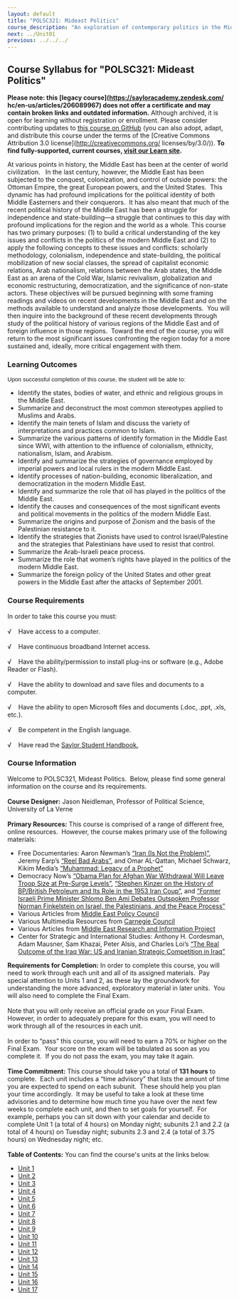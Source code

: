 ```yaml
---
layout: default
title: "POLSC321: Mideast Politics"
course_description: "An exploration of contemporary politics in the Middle East, examining the salient geographical, historical, and religious features of the area. Analyzes the role of political elites, the Arab-Israeli conflict, gender politics, and factors that have inhibited the growth of democracy."
next: ../Unit01
previous: ../../../
---
```

Course Syllabus for "POLSC321: Mideast Politics"
------------------------------------------------

**Please note: this [legacy course](https://sayloracademy.zendesk.com/
hc/en-us/articles/206089967) does not offer a certificate and may contain 
broken links and outdated information.** Although archived, it is open 
for learning without registration or enrollment. Please consider contributing 
updates to [this course on GitHub](https://github.com/saylordotorg/course_polsc321) 
(you can also adopt, adapt, and distribute this course under the terms of 
the [Creative Commons Attribution 3.0 license](http://creativecommons.org/
licenses/by/3.0/)). **To find fully-supported, current courses, [visit our 
Learn site](https://learn.saylor.org).**

At various points in history, the Middle East has been at the center of
world civilization.   In the last century, however, the Middle East has
been subjected to the conquest, colonization, and control of outside
powers: the Ottoman Empire, the great European powers, and the United
States.  This dynamic has had profound implications for the political
identity of both Middle Easterners and their conquerors.  It has also
meant that much of the recent political history of the Middle East has
been a struggle for independence and state-building—a struggle that
continues to this day with profound implications for the region and the
world as a whole. This course has two primary purposes: (1) to build a
critical understanding of the key issues and conflicts in the politics
of the modern Middle East and (2) to apply the following concepts to
these issues and conflicts: scholarly methodology, colonialism,
independence and state-building, the political mobilization of new
social classes, the spread of capitalist economic relations, Arab
nationalism, relations between the Arab states, the Middle East as an
arena of the Cold War, Islamic revivalism, globalization and economic
restructuring, democratization, and the significance of non-state
actors. These objectives will be pursued beginning with some framing
readings and videos on recent developments in the Middle East and on the
methods available to understand and analyze those developments.  You
will then inquire into the background of these recent developments
through study of the political history of various regions of the Middle
East and of foreign influence in those regions.  Toward the end of the
course, you will return to the most significant issues confronting the
region today for a more sustained and, ideally, more critical engagement
with them.

### Learning Outcomes

<span
style="font-family: arial, sans-serif; font-size: 13px; background-color: rgba(255, 255, 255, 0.917969); ">Upon
successful completion of this course, the student will be able
to:</span>

-   Identify the states, bodies of water, and ethnic and religious
    groups in the Middle East.
-   Summarize and deconstruct the most common stereotypes applied to
    Muslims and Arabs.
-   Identify the main tenets of Islam and discuss the variety of
    interpretations and practices common to Islam.
-   Summarize the various patterns of identify formation in the Middle
    East since WWI, with attention to the influence of colonialism,
    ethnicity, nationalism, Islam, and Arabism.
-   Identify and summarize the strategies of governance employed by
    imperial powers and local rulers in the modern Middle East.
-   Identify processes of nation-building, economic liberalization, and
    democratization in the modern Middle East.
-   Identify and summarize the role that oil has played in the politics
    of the Middle East.
-   Identify the causes and consequences of the most significant events
    and political movements in the politics of the modern Middle East.
-   Summarize the origins and purpose of Zionism and the basis of the
    Palestinian resistance to it.
-   Identify the strategies that Zionists have used to control
    Israel/Palestine and the strategies that Palestinians have used to
    resist that control.
-   Summarize the Arab-Israeli peace process.
-   Summarize the role that women’s rights have played in the politics
    of the modern Middle East.
-   Summarize the foreign policy of the United States and other great
    powers in the Middle East after the attacks of September 2001.

### Course Requirements

In order to take this course you must:  
    
 √    Have access to a computer.  
    
 √    Have continuous broadband Internet access.  
    
 √    Have the ability/permission to install plug-ins or software (e.g.,
Adobe Reader or Flash).  
    
 √    Have the ability to download and save files and documents to a
computer.  
    
 √    Have the ability to open Microsoft files and documents (.doc,
.ppt, .xls, etc.).  
    
 √    Be competent in the English language.  
    
 √    Have read the [Saylor Student
Handbook.](http://www.saylor.org/site/wp-content/uploads/2012/05/Saylor-StudentHandbook.pdf)

### Course Information

Welcome to POLSC321, Mideast Politics.  Below, please find some general
information on the course and its requirements.  
    
 **Course Designer:** Jason Neidleman, Professor of Political Science,
University of La Verne  
    
 **Primary Resources:** This course is comprised of a range of different
free, online resources.  However, the course makes primary use of the
following materials:  

-   Free Documentaries: Aaron Newman’s [“Iran (Is Not the
    Problem)”](http://www.freedocumentaries.org/int.php?filmID=305),
    Jeremy Earp’s [“Reel Bad
    Arabs”](http://www.freedocumentaries.org/int.php?filmID=316), and
    Omar AL-Qattan, Michael Schwarz, Kikim Media’s [“Muhammad: Legacy of
    a Prophet”](http://www.freedocumentaries.org/int.php?filmID=56)
-   Democracy Now’s [“Obama Plan for Afghan War Withdrawal Will Leave
    Troop Size at Pre-Surge
    Levels”](http://www.democracynow.org/2011/6/23/obama_plan_for_afghan_war_withdrawal),
    [“Stephen Kinzer on the History of BP/British Petroleum and Its Role
    in the 1953 Iran
    Coup”](http://www.democracynow.org/2010/6/14/steven_kinzer_on_the_history_of),
    and [“Former Israeli Prime Minister Shlomo Ben Ami Debates Outspoken
    Professor Norman Finkelstein on Israel, the Palestinians, and the
    Peace
    Process”](http://www.democracynow.org/2006/2/14/fmr_israeli_foreign_minister_shlomo_ben)
-   Various Articles from [Middle East Policy
    Council](http://mepc.org/articles-commentary)
-   Various Multimedia Resources from [Carnegie
    Council](http://www.carnegiecouncil.org/resources/multimedia/index.html)
-   Various Articles from [Middle East Research and Information
    Project](http://www.merip.org/)
-   Center for Strategic and International Studies: Anthony H.
    Cordesman, Adam Mausner, Sam Khazai, Peter Alsis, and Charles Loi’s
    [“The Real Outcome of the Iraq War: US and Iranian Strategic
    Competition in
    Iraq”](http://csis.org/publication/real-outcome-iraq-war-us-and-iranian-strategic-competition-iraq)

**Requirements for Completion:** In order to complete this course, you
will need to work through each unit and all of its assigned materials. 
Pay special attention to Units 1 and 2, as these lay the groundwork for
understanding the more advanced, exploratory material in later units.
 You will also need to complete the Final Exam.  
    
 Note that you will only receive an official grade on your Final Exam. 
However, in order to adequately prepare for this exam, you will need to
work through all of the resources in each unit.  
    
 In order to “pass” this course, you will need to earn a 70% or higher
on the Final Exam.  Your score on the exam will be tabulated as soon as
you complete it.  If you do not pass the exam, you may take it again.  
    
 **Time Commitment:** This course should take you a total of **131**
**hours** to complete.  Each unit includes a “time advisory” that lists
the amount of time you are expected to spend on each subunit.  These
should help you plan your time accordingly.  It may be useful to take a
look at these time advisories and to determine how much time you have
over the next few weeks to complete each unit, and then to set goals for
yourself.  For example, perhaps you can sit down with your calendar and
decide to complete Unit 1 (a total of 4 hours) on Monday night; subunits
2.1 and 2.2 (a total of 4 hours) on Tuesday night; subunits 2.3 and 2.4
(a total of 3.75 hours) on Wednesday night; etc.    
    
**Table of Contents:** You can find the course's units at the links below.

- [Unit 1](https://legacy.saylor.org/polsc321/Unit01/)
- [Unit 2](https://legacy.saylor.org/polsc321/Unit02/)
- [Unit 3](https://legacy.saylor.org/polsc321/Unit03/)
- [Unit 4](https://legacy.saylor.org/polsc321/Unit04/)
- [Unit 5](https://legacy.saylor.org/polsc321/Unit05/)
- [Unit 6](https://legacy.saylor.org/polsc321/Unit06/)
- [Unit 7](https://legacy.saylor.org/polsc321/Unit07/)
- [Unit 8](https://legacy.saylor.org/polsc321/Unit08/)
- [Unit 9](https://legacy.saylor.org/polsc321/Unit09/)
- [Unit 10](https://legacy.saylor.org/polsc321/Unit10/)
- [Unit 11](https://legacy.saylor.org/polsc321/Unit11/)
- [Unit 12](https://legacy.saylor.org/polsc321/Unit12/)
- [Unit 13](https://legacy.saylor.org/polsc321/Unit13/)
- [Unit 14](https://legacy.saylor.org/polsc321/Unit14/)
- [Unit 15](https://legacy.saylor.org/polsc321/Unit15/)
- [Unit 16](https://legacy.saylor.org/polsc321/Unit16/)
- [Unit 17](https://legacy.saylor.org/polsc321/Unit17/)
